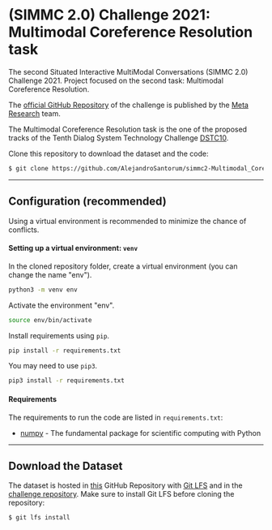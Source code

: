 # (SIMMC 2.0) Challenge 2021: Multimodal Coreference Resolution task
The second Situated Interactive MultiModal Conversations (SIMMC 2.0) Challenge 2021. Project focused on the second task: Multimodal Coreference Resolution.

The [official GitHub Repository](https://github.com/facebookresearch/simmc2) of the challenge is published by the [Meta Research](https://github.com/facebookresearch) team.

The Multimodal Coreference Resolution task is the one of the proposed tracks of the Tenth Dialog System Technology Challenge [DSTC10](https://sites.google.com/dstc.community/dstc10/home).

Clone this repository to download the dataset and the code:
```bash
$ git clone https://github.com/AlejandroSantorum/simmc2-Multimodal_Coreference_Resolution.git
```

----------------------------------------------
## Configuration (recommended)

Using a virtual environment is recommended to minimize the chance of conflicts.

#### Setting up a virtual environment: `venv`

In the cloned repository folder, create a virtual environment (you can change the name "env").
```bash
python3 -m venv env
```

Activate the environment "env".
```bash
source env/bin/activate
```

Install requirements using `pip`.
```bash
pip install -r requirements.txt
```
You may need to use `pip3`.
```bash
pip3 install -r requirements.txt
```

#### Requirements
The requirements to run the code are listed in `requirements.txt`:
* [numpy](https://github.com/numpy/numpy) - The fundamental package for scientific computing with Python


----------------------------------------------
## Download the Dataset
The dataset is hosted in [this](https://github.com/AlejandroSantorum/simmc2-Multimodal_Coreference_Resolution) GitHub Repository with [Git LFS](https://git-lfs.github.com/) and in the [challenge repository](https://github.com/facebookresearch/simmc2/tree/main/data). Make sure to install Git LFS before cloning the repository:
```bash
$ git lfs install
```

